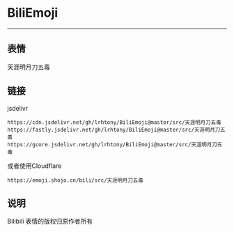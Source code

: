 # BiliEmoji
---
## 表情
天涯明月刀五毒
## 链接
jsdelivr
```
https://cdn.jsdelivr.net/gh/lrhtony/BiliEmoji@master/src/天涯明月刀五毒
https://fastly.jsdelivr.net/gh/lrhtony/BiliEmoji@master/src/天涯明月刀五毒
https://gcore.jsdelivr.net/gh/lrhtony/BiliEmoji@master/src/天涯明月刀五毒
```
或者使用Cloudflare
```
https://emoji.shojo.cn/bili/src/天涯明月刀五毒
```
## 说明
Bilibili 表情的版权归原作者所有
